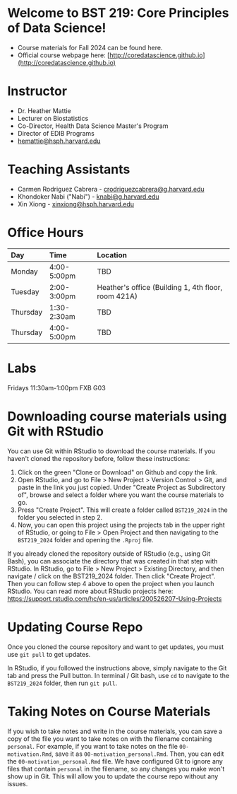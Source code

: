 # Welcome to BST 219: Core Principles of Data Science! 

* Course materials for Fall 2024 can be found here. 
* Official course webpage here: [http://coredatascience.github.io](http://coredatascience.github.io)

# Instructor
* Dr. Heather Mattie
* Lecturer on Biostatistics
* Co-Director, Health Data Science Master's Program
* Director of EDIB Programs
* hemattie@hsph.harvard.edu

# Teaching Assistants
* Carmen Rodriguez Cabrera - crodriguezcabrera@g.harvard.edu
* Khondoker Nabi ("Nabi") - knabi@g.harvard.edu
* Xin Xiong - xinxiong@hsph.harvard.edu


# Office Hours

| Day      | Time | Location     |
| :---     |    :----   |    :--- |
| Monday   | 4:00-5:00pm  | TBD |
| Tuesday  | 2:00-3:00pm  | Heather's office (Building 1, 4th floor, room 421A) |
| Thursday | 1:30-2:30am | TBD |
| Thursday  | 4:00-5:00pm | TBD |

# Labs
Fridays 11:30am-1:00pm FXB G03

# Downloading course materials using Git with RStudio

You can use Git within RStudio to download the course materials. If you
haven't cloned the repository before, follow these instructions:

1. Click on the green "Clone or Download" on Github and copy the link.
2. Open RStudio, and go to File > New Project > Version Control > Git,
and paste in the link you just copied. Under "Create Project as
Subdirectory of", browse and select a folder where you want the course
materials to go.
3. Press "Create Project". This will create a folder called `BST219_2024`
in the folder you selected in step 2.
4. Now, you can open this project using the projects tab in the upper
right of RStudio, or going to File > Open Project and then navigating
to the `BST219_2024` folder and opening the `.Rproj` file.

If you already cloned the repository outside of RStudio (e.g., using
Git Bash), you can associate the directory that was created in that
step with RStudio. In RStudio, go to File > New Project > Existing Directory, and then navigate / click on the BST219_2024 folder. Then click
"Create Project". Then you can follow step 4 above to open the project
when you launch RStudio. You can read more about RStudio projects here:
https://support.rstudio.com/hc/en-us/articles/200526207-Using-Projects

# Updating Course Repo

Once you cloned the course repository and want to get updates, you must
use `git pull` to get updates.

In RStudio, if you followed the instructions above, simply navigate
to the Git tab and press the Pull button. In terminal / Git bash, use
`cd` to navigate to the `BST219_2024` folder, then run `git pull`.


# Taking Notes on Course Materials

If you wish to take notes and write in the course materials, you can
save a copy of the file you want to take notes on with the filename
containing `personal`. For example, if you want to take notes on the
file `00-motivation.Rmd`, save it as `00-motivation_personal.Rmd`. Then,
you can edit the `00-motivation_personal.Rmd` file. We have configured
Git to ignore any files that contain `personal` in the filename, so any changes you make won't show up in Git. This will
allow you to update the course repo without any issues.
